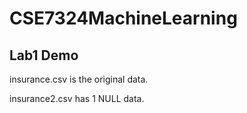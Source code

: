 # CSE7324MachineLearning
## Lab1 Demo
insurance.csv is the original data.

insurance2.csv has 1 NULL data.
